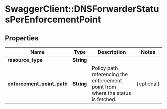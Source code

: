 # SwaggerClient::DNSForwarderStatusPerEnforcementPoint

## Properties
Name | Type | Description | Notes
------------ | ------------- | ------------- | -------------
**resource_type** | **String** |  | 
**enforcement_point_path** | **String** | Policy path referencing the enforcement point from where the status is fetched.  | [optional] 


